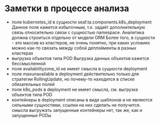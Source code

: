 # Заметки в процессе анализа 

* поле kubernetes_id в сущности seaf.ta.components.k8s_deployment
    Данное поле кажется избыточным, т.к. задаёт дополнительную связь относительно связи
    с сущностью namespace. Аналитика должна строиться отдельно от модели ORM
    Более того, в сущности - это массив из кластеров, не очень понятно, при каких условиях можно как-то связать между собой деплойменты в разных кластерах
* выгрузка объектов типа POD
    Выгрузка данных объектов кажется бессмысленной
* поле availabilityzone_id не имеет смысла в сущности deployment
* поле maxunavailable в deployment действительно только для стратегии RollingUpdate, но почему-то находится в списке обязательных полей
* поле k8s_pods в deployment не имеет смысла, см. выгрузка объектов типа POD
* контейнеры в deployment описаны в виде шаблонов и не являются сильными сущностями, ссылки на них сделать не получится.
    смысла выгружать запущенные контейнеры нет, так же, как и запущенные PODы
